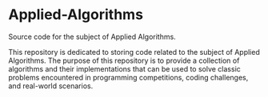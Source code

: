 # Applied-Algorithms
Source code for the subject of Applied Algorithms.

This repository is dedicated to storing code related to the subject of Applied Algorithms. The purpose of this repository is to provide a collection of algorithms and their implementations that can be used to solve classic problems encountered in programming competitions, coding challenges, and real-world scenarios.
